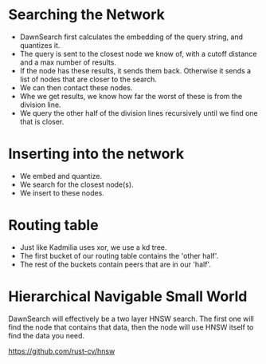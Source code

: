 # Searching the Network

- DawnSearch first calculates the embedding of the query string, and quantizes it.
- The query is sent to the closest node we know of, with a cutoff distance and a max number of results.
- If the node has these results, it sends them back. Otherwise it sends a list of nodes that are closer to the search.
- We can then contact these nodes.
- Whe we get results, we know how far the worst of these is from the division line.
- We query the other half of the division lines recursively until we find one that is closer.

# Inserting into the network

- We embed and quantize.
- We search for the closest node(s).
- We insert to these nodes.

# Routing table

- Just like Kadmilia uses xor, we use a kd tree.
- The first bucket of our routing table contains the 'other half'.
- The rest of the buckets contain peers that are in our 'half'.

# Hierarchical Navigable Small World

DawnSearch will effectively be a two layer HNSW search. The first one will find the node that contains that data, then the node will use HNSW itself to find the data you need.

https://github.com/rust-cv/hnsw
